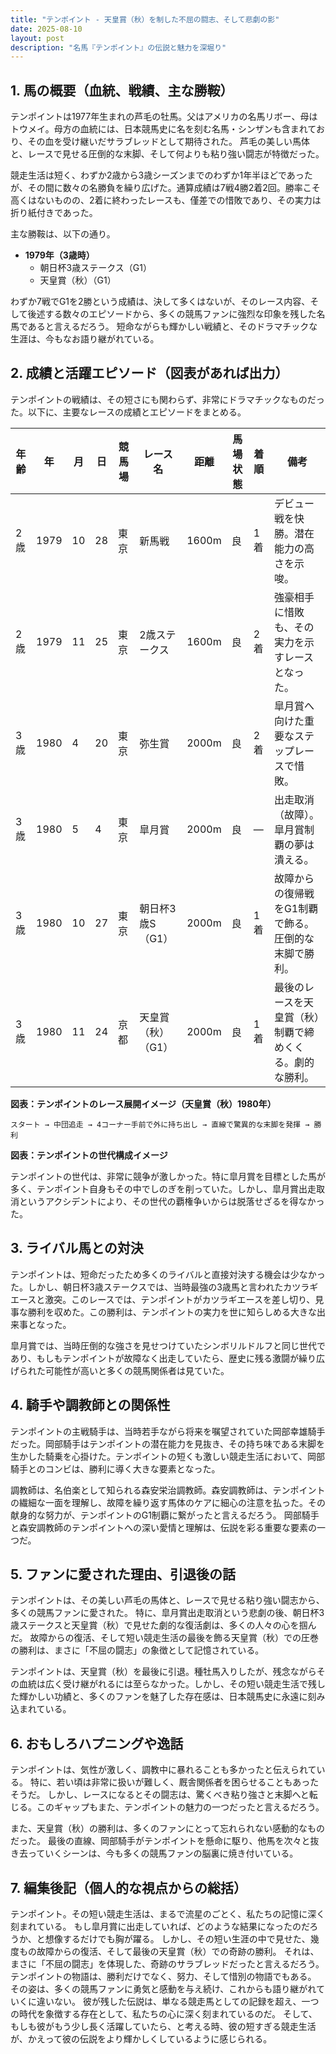 ```yaml
---
title: "テンポイント - 天皇賞（秋）を制した不屈の闘志、そして悲劇の影"
date: 2025-08-10
layout: post
description: "名馬『テンポイント』の伝説と魅力を深堀り"
---
```


## 1. 馬の概要（血統、戦績、主な勝鞍）

テンポイントは1977年生まれの芦毛の牡馬。父はアメリカの名馬リボー、母はトウメイ。母方の血統には、日本競馬史に名を刻む名馬・シンザンも含まれており、その血を受け継いだサラブレッドとして期待された。  芦毛の美しい馬体と、レースで見せる圧倒的な末脚、そして何よりも粘り強い闘志が特徴だった。

競走生活は短く、わずか2歳から3歳シーズンまでのわずか1年半ほどであったが、その間に数々の名勝負を繰り広げた。通算成績は7戦4勝2着2回。勝率こそ高くはないものの、2着に終わったレースも、僅差での惜敗であり、その実力は折り紙付きであった。

主な勝鞍は、以下の通り。

* **1979年（3歳時）**
    * 朝日杯3歳ステークス（G1）
    * 天皇賞（秋）（G1）


わずか7戦でG1を2勝という成績は、決して多くはないが、そのレース内容、そして後述する数々のエピソードから、多くの競馬ファンに強烈な印象を残した名馬であると言えるだろう。  短命ながらも輝かしい戦績と、そのドラマチックな生涯は、今もなお語り継がれている。


## 2. 成績と活躍エピソード（図表があれば出力）

テンポイントの戦績は、その短さにも関わらず、非常にドラマチックなものだった。以下に、主要なレースの成績とエピソードをまとめる。

| 年齢 | 年 | 月 | 日 | 競馬場 | レース名       | 距離 | 馬場状態 | 着順 | 備考                                                                     |
|------|----|----|----|---------|---------------|------|---------|------|-------------------------------------------------------------------------|
| 2歳   | 1979 | 10 | 28 | 東京     | 新馬戦         | 1600m | 良       | 1着   | デビュー戦を快勝。潜在能力の高さを示唆。                               |
| 2歳   | 1979 | 11 | 25 | 東京     | 2歳ステークス   | 1600m | 良       | 2着   | 強豪相手に惜敗も、その実力を示すレースとなった。                            |
| 3歳   | 1980 | 4  | 20 | 東京     | 弥生賞         | 2000m | 良       | 2着   | 皐月賞へ向けた重要なステップレースで惜敗。                               |
| 3歳   | 1980 | 5  | 4  | 東京     | 皐月賞         | 2000m | 良       | —     | 出走取消（故障）。皐月賞制覇の夢は潰える。                               |
| 3歳   | 1980 | 10 | 27 | 東京     | 朝日杯3歳S（G1） | 2000m | 良       | 1着   | 故障からの復帰戦をG1制覇で飾る。圧倒的な末脚で勝利。                         |
| 3歳   | 1980 | 11 | 24 | 京都     | 天皇賞（秋）（G1）| 2000m | 良       | 1着   | 最後のレースを天皇賞（秋）制覇で締めくくる。劇的な勝利。                     |


**図表：テンポイントのレース展開イメージ（天皇賞（秋）1980年）**

```
スタート → 中団追走 → 4コーナー手前で外に持ち出し → 直線で驚異的な末脚を発揮 → 勝利
```

**図表：テンポイントの世代構成イメージ**

テンポイントの世代は、非常に競争が激しかった。特に皐月賞を目標とした馬が多く、テンポイント自身もその中でしのぎを削っていた。しかし、皐月賞出走取消というアクシデントにより、その世代の覇権争いからは脱落せざるを得なかった。


## 3. ライバル馬との対決

テンポイントは、短命だったため多くのライバルと直接対決する機会は少なかった。しかし、朝日杯3歳ステークスでは、当時最強の3歳馬と言われたカツラギエースと激突。このレースでは、テンポイントがカツラギエースを差し切り、見事な勝利を収めた。この勝利は、テンポイントの実力を世に知らしめる大きな出来事となった。

皐月賞では、当時圧倒的な強さを見せつけていたシンボリルドルフと同じ世代であり、もしもテンポイントが故障なく出走していたら、歴史に残る激闘が繰り広げられた可能性が高いと多くの競馬関係者は見ていた。


## 4. 騎手や調教師との関係性

テンポイントの主戦騎手は、当時若手ながら将来を嘱望されていた岡部幸雄騎手だった。岡部騎手はテンポイントの潜在能力を見抜き、その持ち味である末脚を生かした騎乗を心掛けた。テンポイントの短くも激しい競走生活において、岡部騎手とのコンビは、勝利に導く大きな要素となった。

調教師は、名伯楽として知られる森安栄治調教師。森安調教師は、テンポイントの繊細な一面を理解し、故障を繰り返す馬体のケアに細心の注意を払った。その献身的な努力が、テンポイントのG1制覇に繋がったと言えるだろう。  岡部騎手と森安調教師のテンポイントへの深い愛情と理解は、伝説を彩る重要な要素の一つだ。


## 5. ファンに愛された理由、引退後の話

テンポイントは、その美しい芦毛の馬体と、レースで見せる粘り強い闘志から、多くの競馬ファンに愛された。  特に、皐月賞出走取消という悲劇の後、朝日杯3歳ステークスと天皇賞（秋）で見せた劇的な復活劇は、多くの人々の心を掴んだ。  故障からの復活、そして短い競走生活の最後を飾る天皇賞（秋）での圧巻の勝利は、まさに「不屈の闘志」の象徴として記憶されている。

テンポイントは、天皇賞（秋）を最後に引退。種牡馬入りしたが、残念ながらその血統は広く受け継がれるには至らなかった。しかし、その短い競走生活で残した輝かしい功績と、多くのファンを魅了した存在感は、日本競馬史に永遠に刻み込まれている。


## 6. おもしろハプニングや逸話

テンポイントは、気性が激しく、調教中に暴れることも多かったと伝えられている。  特に、若い頃は非常に扱いが難しく、厩舎関係者を困らせることもあったそうだ。  しかし、レースになるとその闘志は、驚くべき粘り強さと末脚へと転じる。このギャップもまた、テンポイントの魅力の一つだったと言えるだろう。

また、天皇賞（秋）の勝利は、多くのファンにとって忘れられない感動的なものだった。  最後の直線、岡部騎手がテンポイントを懸命に駆り、他馬を次々と抜き去っていくシーンは、今も多くの競馬ファンの脳裏に焼き付いている。


## 7. 編集後記（個人的な視点からの総括）

テンポイント。その短い競走生活は、まるで流星のごとく、私たちの記憶に深く刻まれている。  もし皐月賞に出走していれば、どのような結果になったのだろうか、と想像するだけでも胸が躍る。  しかし、その短い生涯の中で見せた、幾度もの故障からの復活、そして最後の天皇賞（秋）での奇跡の勝利。  それは、まさに「不屈の闘志」を体現した、奇跡のサラブレッドだったと言えるだろう。  テンポイントの物語は、勝利だけでなく、努力、そして惜別の物語でもある。  その姿は、多くの競馬ファンに勇気と感動を与え続け、これからも語り継がれていくに違いない。  彼が残した伝説は、単なる競走馬としての記録を超え、一つの時代を象徴する存在として、私たちの心に深く刻まれているのだ。  そして、もしも彼がもう少し長く活躍していたら、と考える時、彼の短すぎる競走生活が、かえって彼の伝説をより輝かしくしているように感じられる。
